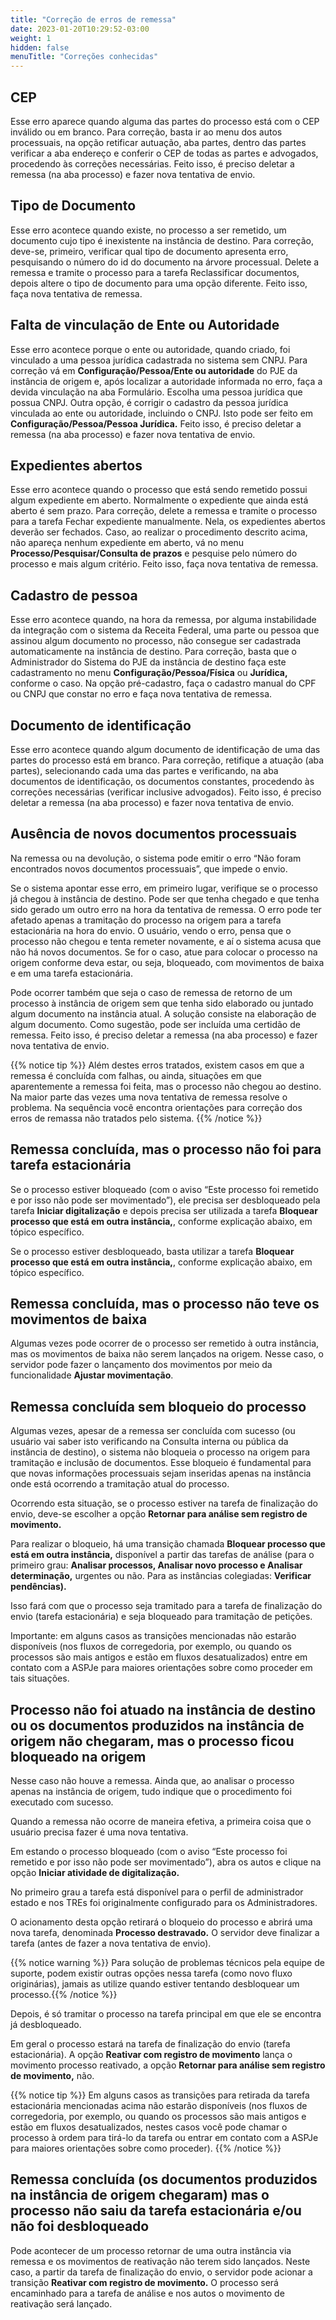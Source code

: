 ```yaml
---
title: "Correção de erros de remessa"
date: 2023-01-20T10:29:52-03:00
weight: 1
hidden: false
menuTitle: "Correções conhecidas"
---
```


## CEP

Esse erro aparece quando alguma das partes do processo está com o CEP inválido ou em branco.
Para correção, basta ir ao menu dos autos processuais, na opção retificar autuação, aba partes, dentro das partes verificar a aba endereço e conferir o CEP de todas as partes e advogados, procedendo às correções necessárias.
Feito isso, é preciso deletar a remessa (na aba processo) e fazer nova tentativa de envio.

## Tipo de Documento

Esse erro acontece quando existe, no processo a ser remetido, um documento cujo tipo é inexistente na instância de destino. 
Para correção, deve-se, primeiro, verificar qual tipo de documento apresenta erro, pesquisando o número do id do documento na árvore processual. 
Delete a remessa e tramite o processo para a tarefa Reclassificar documentos, depois altere o tipo de documento para uma opção diferente. 
Feito isso, faça nova tentativa de remessa.

## Falta de vinculação de Ente ou Autoridade

Esse erro acontece porque o ente ou autoridade, quando criado, foi vinculado a uma pessoa jurídica cadastrada no sistema sem CNPJ.
Para correção vá em **Configuração/Pessoa/Ente ou autoridade** do PJE da instância de origem e, após localizar a autoridade informada no erro, faça a devida vinculação na aba Formulário. Escolha uma pessoa jurídica que possua CNPJ.
Outra opção, é corrigir o cadastro da pessoa jurídica vinculada ao ente ou autoridade, incluindo o CNPJ. Isto pode ser feito em **Configuração/Pessoa/Pessoa Jurídica.**
Feito isso, é preciso deletar a remessa (na aba processo) e fazer nova tentativa de envio.

## Expedientes abertos

Esse erro acontece quando o processo que está sendo remetido possui algum expediente em aberto. Normalmente o expediente que ainda está aberto é sem prazo.
Para correção, delete a remessa e tramite o processo para a tarefa Fechar expediente manualmente. Nela, os expedientes abertos deverão ser fechados.
Caso, ao realizar o procedimento descrito acima, não apareça nenhum expediente em aberto, vá no menu **Processo/Pesquisar/Consulta de prazos** e pesquise pelo número do processo e mais algum critério. 
Feito isso, faça nova tentativa de remessa.

## Cadastro de pessoa

Esse erro acontece quando, na hora da remessa, por alguma instabilidade da integração com o sistema da Receita Federal, uma parte ou pessoa que assinou algum documento no processo, não consegue ser cadastrada automaticamente na instância de destino.
Para correção, basta que o Administrador do Sistema do PJE da instância de destino faça este cadastramento no menu **Configuração/Pessoa/Física** ou **Jurídica,** conforme o caso. Na opção pré-cadastro, faça o cadastro manual do CPF ou CNPJ que constar no erro e faça nova tentativa de remessa.

## Documento de identificação

Esse erro acontece quando algum documento de identificação de uma das partes do processo está em branco. 
Para correção, retifique a atuação (aba partes), selecionando cada uma das partes e verificando, na aba documentos de identificação, os documentos constantes, procedendo às correções necessárias (verificar inclusive advogados).
Feito isso, é preciso deletar a remessa (na aba processo) e fazer nova tentativa de envio.

## Ausência de novos documentos processuais

Na remessa ou na devolução, o sistema pode emitir o erro “Não foram encontrados novos documentos processuais”, que impede o envio.

Se o sistema apontar esse erro, em primeiro lugar, verifique se o processo já chegou à instância de destino. Pode ser que tenha chegado e que tenha sido gerado um outro erro na hora da tentativa de remessa. O erro pode ter afetado apenas a tramitação do processo na origem para a tarefa estacionária na hora do envio. O usuário, vendo o erro, pensa que o processo não chegou e tenta remeter novamente, e aí o sistema acusa que não há novos documentos. Se for o caso, atue para colocar o processo na origem conforme deva estar, ou seja, bloqueado, com movimentos de baixa e em uma tarefa estacionária. 

Pode ocorrer também que seja o caso de remessa de retorno de um processo à instância de origem sem que tenha sido elaborado ou juntado algum documento na instância atual. A solução consiste na elaboração de algum documento. Como sugestão, pode ser incluída uma certidão de remessa.
Feito isso, é preciso deletar a remessa (na aba processo) e fazer nova tentativa de envio.


{{% notice tip %}}
Além destes erros tratados, existem casos em que a remessa é concluída com falhas, ou ainda, situações em que aparentemente a remessa foi feita, mas o processo não chegou ao destino. Na maior parte das vezes uma nova tentativa de remessa resolve o problema. Na sequência você encontra orientações para correção dos erros de remassa não tratados pelo sistema.
{{% /notice %}}

## Remessa concluída, mas o processo não foi para tarefa estacionária

Se o processo estiver bloqueado (com o aviso “Este processo foi remetido e por isso não pode ser movimentado”), ele precisa ser desbloqueado pela tarefa **Iniciar digitalização** e depois precisa ser utilizada a tarefa **Bloquear processo que está em outra instância,**, conforme explicação abaixo, em tópico específico.

Se o processo estiver desbloqueado, basta utilizar a tarefa **Bloquear processo que está em outra instância,**, conforme explicação abaixo, em tópico específico.

## Remessa concluída, mas o processo não teve os movimentos de baixa

Algumas vezes pode ocorrer de o processo ser remetido à outra instância, mas os movimentos de baixa não serem lançados na origem. Nesse caso, o servidor pode fazer o lançamento dos movimentos por meio da funcionalidade **Ajustar movimentação**.

<!--No segundo grau e no TSE, além da opção de uso da funcionalidade acima, pode-se utilizar o próprio fluxo. 

Para que os movimentos sejam lançados corretamente, na tarefa de envio, devem ser selecionados o motivo da remessa e a instância de destino. Se não selecionar o motivo da remessa, a transição apresentará erro e não será concluída. Se não selecionar a instância de destino, o sistema poderá atribuir um valor errado ao movimento e este não poderá ser posteriormente ajustado.

Estando o processo na tarefa de remessa, deve-se selecionar a transição **Registrar movimento baixa (selecione instância e motivo).** O processo será tramitado para uma tarefa intermediária denominada **Conferir processo remetido.** Essa tarefa é importante para identificarmos os casos em que se tenha tramitado manualmente o processo sem que ele tenha chegado ao destino, facilitando o trabalho da investigação de problemas.

A partir desta tarefa, deve-se selecionar **Aguardando apreciação do TRE** ou a tarefa estacionária equivalente no segundo grau para que o processo fique na tarefa de finalização do envio.-->

## Remessa concluída sem bloqueio do processo

Algumas vezes, apesar de a remessa ser concluída com sucesso (ou usuário vai saber isto verificando na Consulta interna ou pública da instância de destino), o sistema não bloqueia o processo na origem para tramitação e inclusão de documentos. Esse bloqueio é fundamental para que novas informações processuais sejam inseridas apenas na instância onde está ocorrendo a tramitação atual do processo.

Ocorrendo esta situação, se o processo estiver na tarefa de finalização do envio, deve-se escolher a opção **Retornar para análise sem registro de movimento.**

Para realizar o bloqueio, há uma transição chamada **Bloquear processo que está em outra instância,** disponível a partir das tarefas de análise (para o primeiro grau: **Analisar processos, Analisar novo processo e Analisar determinação,** urgentes ou não. Para as instâncias colegiadas: **Verificar pendências).**

Isso fará com que o processo seja tramitado para a tarefa de finalização do envio (tarefa estacionária) e seja bloqueado para tramitação de petições.

Importante: em alguns casos as transições mencionadas não estarão disponíveis (nos fluxos de corregedoria, por exemplo, ou quando os processos são mais antigos e estão em fluxos desatualizados) entre em contato com a ASPJe para maiores orientações sobre como proceder em tais situações.

## Processo não foi atuado na instância de destino ou os documentos produzidos na instância de origem não chegaram, mas o processo ficou bloqueado na origem

Nesse caso não houve a remessa. Ainda que, ao analisar o processo apenas na instância de origem, tudo indique que o procedimento foi executado com sucesso.

Quando a remessa não ocorre de maneira efetiva, a primeira coisa que o usuário precisa fazer é uma nova tentativa. 

Em estando o processo bloqueado (com o aviso “Este processo foi remetido e por isso não pode ser movimentado”), abra os autos e clique na opção **Iniciar atividade de digitalização.**

No primeiro grau a tarefa está disponível para o perfil de administrador estado e nos TREs foi originalmente configurado para os Administradores.

O acionamento desta opção retirará o bloqueio do processo e abrirá uma nova tarefa, denominada **Processo destravado.** O servidor deve finalizar a tarefa (antes de fazer a nova tentativa de envio). 

{{% notice warning %}}
Para solução de problemas técnicos pela equipe de suporte, podem existir outras opções nessa tarefa (como novo fluxo originárias), jamais as utilize quando estiver tentando desbloquear um processo.{{% /notice %}}

Depois, é só tramitar o processo na tarefa principal em que ele se encontra já desbloqueado.

Em geral o processo estará na tarefa de finalização do envio (tarefa estacionária). A opção **Reativar com registro de movimento** lança o movimento processo reativado, a opção **Retornar para análise sem registro de movimento,** não.

{{% notice tip %}}
Em alguns casos as transições para retirada da tarefa estacionária mencionadas acima não estarão disponíveis (nos fluxos de corregedoria, por exemplo, ou quando os processos são mais antigos e estão em fluxos desatualizados, nestes casos você pode chamar o processo à ordem para tirá-lo da tarefa ou entrar em contato com a ASPJe para maiores orientações sobre como proceder).
{{% /notice %}}

## Remessa concluída (os documentos produzidos na instância de origem chegaram) mas o processo não saiu da tarefa estacionária e/ou não foi desbloqueado

Pode acontecer de um processo retornar de uma outra instância via remessa e os movimentos de reativação não terem sido lançados. Neste caso, a partir da tarefa de finalização do envio, o servidor pode acionar a transição **Reativar com registro de movimento.** O processo será encaminhado para a tarefa de análise e nos autos o movimento de reativação será lançado.

